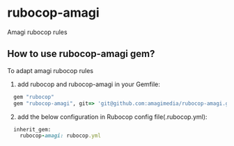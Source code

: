 # rubocop-amagi
Amagi rubocop rules


## How to use rubocop-amagi gem?
 To adapt amagi rubocop rules
  
  1. add rubocop and rubocop-amagi in your Gemfile:
  ~~~ruby
    gem "rubocop"
    gem "rubocop-amagi", git=> 'git@github.com:amagimedia/rubocop-amagi.git'
  ~~~
  
  2. add the below configuration in Rubocop config file(.rubocop.yml):
  ~~~ruby
    inherit_gem:
      rubocop-amagi: rubocop.yml
  ~~~
